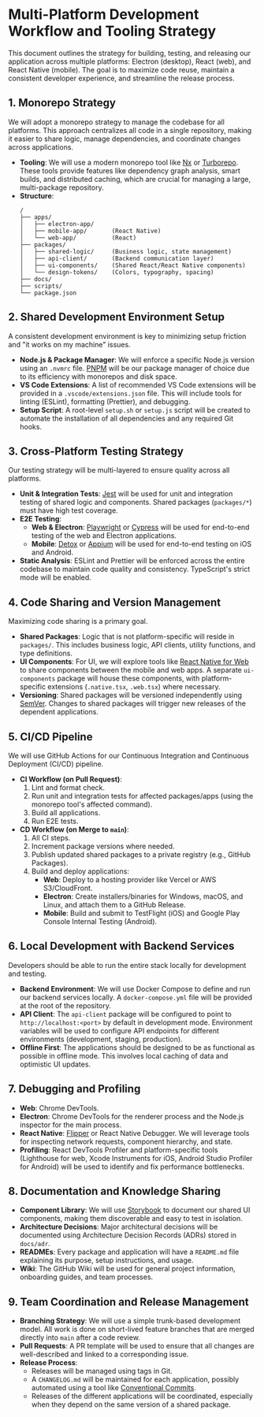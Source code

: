 # Multi-Platform Development Workflow and Tooling Strategy

This document outlines the strategy for building, testing, and releasing our application across multiple platforms: Electron (desktop), React (web), and React Native (mobile). The goal is to maximize code reuse, maintain a consistent developer experience, and streamline the release process.

## 1. Monorepo Strategy

We will adopt a monorepo strategy to manage the codebase for all platforms. This approach centralizes all code in a single repository, making it easier to share logic, manage dependencies, and coordinate changes across applications.

-   **Tooling**: We will use a modern monorepo tool like [Nx](https://nx.dev/) or [Turborepo](https://turbo.build/repo). These tools provide features like dependency graph analysis, smart builds, and distributed caching, which are crucial for managing a large, multi-package repository.
-   **Structure**:
    ```
    /
    ├── apps/
    │   ├── electron-app/
    │   ├── mobile-app/       (React Native)
    │   └── web-app/          (React)
    ├── packages/
    │   ├── shared-logic/     (Business logic, state management)
    │   ├── api-client/       (Backend communication layer)
    │   ├── ui-components/    (Shared React/React Native components)
    │   └── design-tokens/    (Colors, typography, spacing)
    ├── docs/
    ├── scripts/
    └── package.json
    ```

## 2. Shared Development Environment Setup

A consistent development environment is key to minimizing setup friction and "it works on my machine" issues.

-   **Node.js & Package Manager**: We will enforce a specific Node.js version using an `.nvmrc` file. [PNPM](https://pnpm.io/) will be our package manager of choice due to its efficiency with monorepos and disk space.
-   **VS Code Extensions**: A list of recommended VS Code extensions will be provided in a `.vscode/extensions.json` file. This will include tools for linting (ESLint), formatting (Prettier), and debugging.
-   **Setup Script**: A root-level `setup.sh` or `setup.js` script will be created to automate the installation of all dependencies and any required Git hooks.

## 3. Cross-Platform Testing Strategy

Our testing strategy will be multi-layered to ensure quality across all platforms.

-   **Unit & Integration Tests**: [Jest](https://jestjs.io/) will be used for unit and integration testing of shared logic and components. Shared packages (`packages/*`) must have high test coverage.
-   **E2E Testing**:
    -   **Web & Electron**: [Playwright](https://playwright.dev/) or [Cypress](https://www.cypress.io/) will be used for end-to-end testing of the web and Electron applications.
    -   **Mobile**: [Detox](https://wix.github.io/Detox/) or [Appium](https://appium.io/) will be used for end-to-end testing on iOS and Android.
-   **Static Analysis**: ESLint and Prettier will be enforced across the entire codebase to maintain code quality and consistency. TypeScript's strict mode will be enabled.

## 4. Code Sharing and Version Management

Maximizing code sharing is a primary goal.

-   **Shared Packages**: Logic that is not platform-specific will reside in `packages/`. This includes business logic, API clients, utility functions, and type definitions.
-   **UI Components**: For UI, we will explore tools like [React Native for Web](https://necolas.github.io/react-native-web/) to share components between the mobile and web apps. A separate `ui-components` package will house these components, with platform-specific extensions (`.native.tsx`, `.web.tsx`) where necessary.
-   **Versioning**: Shared packages will be versioned independently using [SemVer](https://semver.org/). Changes to shared packages will trigger new releases of the dependent applications.

## 5. CI/CD Pipeline

We will use GitHub Actions for our Continuous Integration and Continuous Deployment (CI/CD) pipeline.

-   **CI Workflow (on Pull Request)**:
    1.  Lint and format check.
    2.  Run unit and integration tests for affected packages/apps (using the monorepo tool's affected command).
    3.  Build all applications.
    4.  Run E2E tests.
-   **CD Workflow (on Merge to `main`)**:
    1.  All CI steps.
    2.  Increment package versions where needed.
    3.  Publish updated shared packages to a private registry (e.g., GitHub Packages).
    4.  Build and deploy applications:
        -   **Web**: Deploy to a hosting provider like Vercel or AWS S3/CloudFront.
        -   **Electron**: Create installers/binaries for Windows, macOS, and Linux, and attach them to a GitHub Release.
        -   **Mobile**: Build and submit to TestFlight (iOS) and Google Play Console Internal Testing (Android).

## 6. Local Development with Backend Services

Developers should be able to run the entire stack locally for development and testing.

-   **Backend Environment**: We will use Docker Compose to define and run our backend services locally. A `docker-compose.yml` file will be provided at the root of the repository.
-   **API Client**: The `api-client` package will be configured to point to `http://localhost:<port>` by default in development mode. Environment variables will be used to configure API endpoints for different environments (development, staging, production).
-   **Offline First**: The applications should be designed to be as functional as possible in offline mode. This involves local caching of data and optimistic UI updates.

## 7. Debugging and Profiling

-   **Web**: Chrome DevTools.
-   **Electron**: Chrome DevTools for the renderer process and the Node.js inspector for the main process.
-   **React Native**: [Flipper](https://fbflipper.com/) or React Native Debugger. We will leverage tools for inspecting network requests, component hierarchy, and state.
-   **Profiling**: React DevTools Profiler and platform-specific tools (Lighthouse for web, Xcode Instruments for iOS, Android Studio Profiler for Android) will be used to identify and fix performance bottlenecks.

## 8. Documentation and Knowledge Sharing

-   **Component Library**: We will use [Storybook](https://storybook.js.org/) to document our shared UI components, making them discoverable and easy to test in isolation.
-   **Architecture Decisions**: Major architectural decisions will be documented using Architecture Decision Records (ADRs) stored in `docs/adr`.
-   **READMEs**: Every package and application will have a `README.md` file explaining its purpose, setup instructions, and usage.
-   **Wiki**: The GitHub Wiki will be used for general project information, onboarding guides, and team processes.

## 9. Team Coordination and Release Management

-   **Branching Strategy**: We will use a simple trunk-based development model. All work is done on short-lived feature branches that are merged directly into `main` after a code review.
-   **Pull Requests**: A PR template will be used to ensure that all changes are well-described and linked to a corresponding issue.
-   **Release Process**:
    -   Releases will be managed using tags in Git.
    -   A `CHANGELOG.md` will be maintained for each application, possibly automated using a tool like [Conventional Commits](https://www.conventionalcommits.org/).
    -   Releases of the different applications will be coordinated, especially when they depend on the same version of a shared package.
